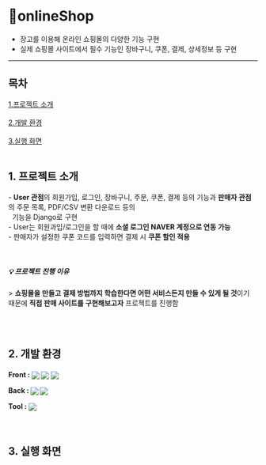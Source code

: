 # 🛒onlineShop

- 장고를 이용해 온라인 쇼핑몰의 다양한 기능 구현
- 실제 쇼핑몰 사이트에서 필수 기능인 장바구니, 쿠폰, 결제, 상세정보 등 구현

------------------------------------

<h2>목차</h2>

[1.프로젝트 소개](#프로젝트-소개)<br><br>
[2.개발 환경](#개발-환경)<br><br>
[3.실행 화면](#실행-화면)<br><br>


<h2>1. 프로젝트 소개</h2>
<p>- <b>User 관점</b>의 회원가입, 로그인, 장바구니, 주문, 쿠폰, 결제 등의 기능과 <b>판매자 관점</b>의 주문 목록, PDF/CSV 변환 다운로드 등의 <br>&nbsp&nbsp기능을 Django로 구현<br>
  - User는 회원과입/로그인을 할 때에 <b>소셜 로그인 NAVER 계정으로 연동 가능</b><br>
- 판매자가 설정한 쿠폰 코드를 입력하면 결제 시 <b>쿠폰 할인 적용</b></p><br>
 
<h5>💡 프로젝트 진행 이유</h5>
> <b>쇼핑몰을 만들고 결제 방법까지 학습한다면 어떤 서비스든지 만들 수 있게 될 것</b>이기 때문에 <b>직접 판매 사이트를 구현해보고자</b> 프로젝트를 진행함

<br><br>

<h2>2. 개발 환경</h2>
<p><h4>Front : <img src="https://img.shields.io/badge/HTML5-E34F26?style=flat-square&logo=HTML5&logoColor=white" align="center" /> <img src="https://img.shields.io/badge/CSS3-1572B6?style=flat-square&logo=CSS3&logoColor=white" align="center" /> <img src="https://img.shields.io/badge/JavaScript-F7DF1E?style=flat-square&logo=JavaScript&logoColor=white" align="center" /></p>
<p>Back : <img src="https://img.shields.io/badge/Django-092E20?style=flat-square&logo=Django&logoColor=white" align="center" /> <img src="https://img.shields.io/badge/MySQL-4479A1?style=flat-square&logo=MySQL&logoColor=white" align="center" /></p>
Tool : <img src="https://img.shields.io/badge/PyCharm-000000?style=flat-square&logo=PyCharm&logoColor=white" align="center" /></h4>

<br>

<h2>3. 실행 화면</h2>
